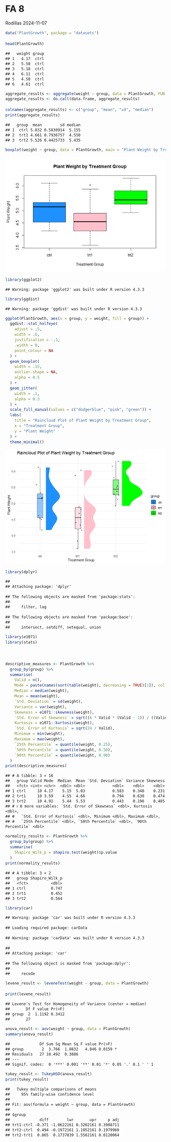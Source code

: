 FA 8
================
Rodillas
2024-11-07

``` r
data("PlantGrowth", package = "datasets")

head(PlantGrowth)
```

    ##   weight group
    ## 1   4.17  ctrl
    ## 2   5.58  ctrl
    ## 3   5.18  ctrl
    ## 4   6.11  ctrl
    ## 5   4.50  ctrl
    ## 6   4.61  ctrl

``` r
aggregate_results <- aggregate(weight ~ group, data = PlantGrowth, FUN = function(x) c(mean = mean(x), sd = sd(x), median = median(x)))
aggregate_results <- do.call(data.frame, aggregate_results)

colnames(aggregate_results) <- c("group", "mean", "sd", "median")
print(aggregate_results)
```

    ##   group  mean        sd median
    ## 1  ctrl 5.032 0.5830914  5.155
    ## 2  trt1 4.661 0.7936757  4.550
    ## 3  trt2 5.526 0.4425733  5.435

``` r
boxplot(weight ~ group, data = PlantGrowth, main = "Plant Weight by Treatment Group",xlab = "Treatment Group", ylab = "Plant Weight", col = c("dodgerblue", "pink", "green"))
```

![](FA8_RODILLAS_files/figure-gfm/unnamed-chunk-3-1.png)<!-- -->

``` r
library(ggplot2)
```

    ## Warning: package 'ggplot2' was built under R version 4.3.3

``` r
library(ggdist)
```

    ## Warning: package 'ggdist' was built under R version 4.3.3

``` r
ggplot(PlantGrowth, aes(x = group, y = weight, fill = group)) +
  ggdist::stat_halfeye(
    adjust = .5, 
    width = .6, 
    justification = -.3, 
    .width = 0, 
    point_colour = NA
  ) +
  geom_boxplot(
    width = .15, 
    outlier.shape = NA,
    alpha = 0.5
  ) +
  geom_jitter(
    width = .1, 
    alpha = 0.3
  ) +
  scale_fill_manual(values = c("dodgerblue", "pink", "green")) +
  labs(
    title = "Raincloud Plot of Plant Weight by Treatment Group",
    x = "Treatment Group",
    y = "Plant Weight"
  ) +
  theme_minimal()
```

![](FA8_RODILLAS_files/figure-gfm/unnamed-chunk-4-1.png)<!-- -->

``` r
library(dplyr)
```

    ## 
    ## Attaching package: 'dplyr'

    ## The following objects are masked from 'package:stats':
    ## 
    ##     filter, lag

    ## The following objects are masked from 'package:base':
    ## 
    ##     intersect, setdiff, setequal, union

``` r
library(e1071)
library(stats)



descriptive_measures <- PlantGrowth %>%
  group_by(group) %>%
  summarise(
    Valid = n(),
    Mode = paste(names(sort(table(weight), decreasing = TRUE)[1]), collapse = ", "), 
    Median = median(weight),
    Mean = mean(weight),
    `Std. Deviation` = sd(weight),
    Variance = var(weight),
    Skewness = e1071::skewness(weight),
    `Std. Error of Skewness` = sqrt((6 * Valid * (Valid - 1)) / ((Valid - 2) * (Valid + 1) * (Valid + 3))),
    Kurtosis = e1071::kurtosis(weight),
    `Std. Error of Kurtosis` = sqrt(24 / Valid),
    Minimum = min(weight),
    Maximum = max(weight),
    `25th Percentile` = quantile(weight, 0.25),
    `50th Percentile` = quantile(weight, 0.50),
    `90th Percentile` = quantile(weight, 0.90)
  )
print(descriptive_measures)
```

    ## # A tibble: 3 × 16
    ##   group Valid Mode  Median  Mean `Std. Deviation` Variance Skewness
    ##   <fct> <int> <chr>  <dbl> <dbl>            <dbl>    <dbl>    <dbl>
    ## 1 ctrl     10 4.17    5.15  5.03            0.583    0.340    0.231
    ## 2 trt1     10 3.59    4.55  4.66            0.794    0.630    0.474
    ## 3 trt2     10 4.92    5.44  5.53            0.443    0.196    0.485
    ## # ℹ 8 more variables: `Std. Error of Skewness` <dbl>, Kurtosis <dbl>,
    ## #   `Std. Error of Kurtosis` <dbl>, Minimum <dbl>, Maximum <dbl>,
    ## #   `25th Percentile` <dbl>, `50th Percentile` <dbl>, `90th Percentile` <dbl>

``` r
normality_results <- PlantGrowth %>%
  group_by(group) %>%
  summarise(
    Shapiro_Wilk_p = shapiro.test(weight)$p.value
  )
print(normality_results)
```

    ## # A tibble: 3 × 2
    ##   group Shapiro_Wilk_p
    ##   <fct>          <dbl>
    ## 1 ctrl           0.747
    ## 2 trt1           0.452
    ## 3 trt2           0.564

``` r
library(car)
```

    ## Warning: package 'car' was built under R version 4.3.3

    ## Loading required package: carData

    ## Warning: package 'carData' was built under R version 4.3.3

    ## 
    ## Attaching package: 'car'

    ## The following object is masked from 'package:dplyr':
    ## 
    ##     recode

``` r
levene_result <- leveneTest(weight ~ group, data = PlantGrowth)

print(levene_result)
```

    ## Levene's Test for Homogeneity of Variance (center = median)
    ##       Df F value Pr(>F)
    ## group  2  1.1192 0.3412
    ##       27

``` r
anova_result <- aov(weight ~ group, data = PlantGrowth)
summary(anova_result)
```

    ##             Df Sum Sq Mean Sq F value Pr(>F)  
    ## group        2  3.766  1.8832   4.846 0.0159 *
    ## Residuals   27 10.492  0.3886                 
    ## ---
    ## Signif. codes:  0 '***' 0.001 '**' 0.01 '*' 0.05 '.' 0.1 ' ' 1

``` r
tukey_result <- TukeyHSD(anova_result)
print(tukey_result)
```

    ##   Tukey multiple comparisons of means
    ##     95% family-wise confidence level
    ## 
    ## Fit: aov(formula = weight ~ group, data = PlantGrowth)
    ## 
    ## $group
    ##             diff        lwr       upr     p adj
    ## trt1-ctrl -0.371 -1.0622161 0.3202161 0.3908711
    ## trt2-ctrl  0.494 -0.1972161 1.1852161 0.1979960
    ## trt2-trt1  0.865  0.1737839 1.5562161 0.0120064
